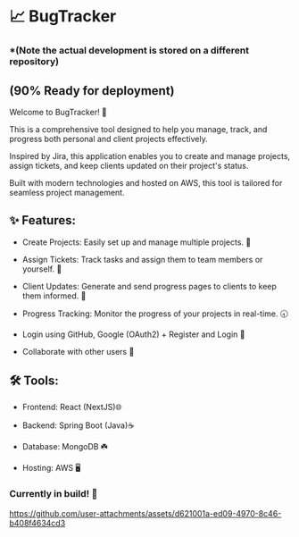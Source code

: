 # 📈 BugTracker

### *(Note the actual development is stored on a different repository)
## (90% Ready for deployment)
Welcome to BugTracker! 🚀

This is a comprehensive tool designed to help you manage, track, and progress both personal and client projects effectively. 

Inspired by Jira, this application enables you to create and manage projects, assign tickets, and keep clients updated on their project's status. 

Built with modern technologies and hosted on AWS, this tool is tailored for seamless project management.


## ✨ Features:

- Create Projects: Easily set up and manage multiple projects. 🔋

- Assign Tickets: Track tasks and assign them to team members or yourself. 🎫

- Client Updates: Generate and send progress pages to clients to keep them informed. 👥

- Progress Tracking: Monitor the progress of your projects in real-time. 🕣

- Login using GitHub, Google (OAuth2) + Register and Login 🔐

- Collaborate with other users 🤝

##  🛠️ Tools:
- Frontend: React (NextJS)🌐

- Backend: Spring Boot (Java)☕️

- Database: MongoDB ☘️

- Hosting: AWS 🖥️

### Currently in build! 🚧
  


https://github.com/user-attachments/assets/d621001a-ed09-4970-8c46-b408f4634cd3

